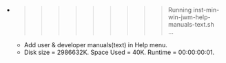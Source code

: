 * >>>>>>>>> Running inst-min-win-jwm-help-manuals-text.sh ...
  * Add user & developer manuals(text) in Help menu.
  * Disk size = 2986632K. Space Used = 40K. Runtime = 00:00:00:01.
